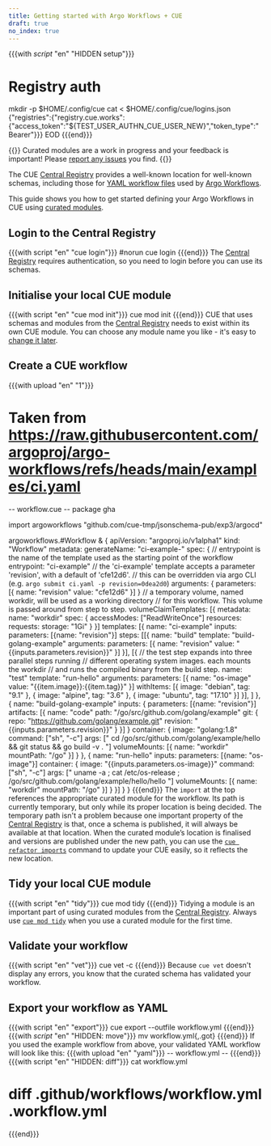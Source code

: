 ```yaml
---
title: Getting started with Argo Workflows + CUE
draft: true
no_index: true
---
```


{{{with _script_ "en" "HIDDEN setup"}}}
# Registry auth
mkdir -p $HOME/.config/cue
cat <<EOD > $HOME/.config/cue/logins.json
{"registries":{"registry.cue.works":{"access_token":"${TEST_USER_AUTHN_CUE_USER_NEW}","token_type":"Bearer"}}}
EOD
{{{end}}}

{{<info>}}
Curated modules are a work in progress and your feedback is important!
Please [report any issues]({{<report-issue-url>}}) you find.
{{</info>}}

The CUE
[Central Registry](https://registry.cue.works/)
provides a well-known location for well-known schemas, including those for
[YAML workflow files](https://argo-workflows.readthedocs.io/en/latest/fields/)
used by [Argo Workflows](https://argo-workflows.readthedocs.io/en/latest/).

This guide shows you how to get started defining your Argo Workflows in CUE using
[curated modules]({{<relref"curated-modules-faq">}}).

## Login to the Central Registry
{{{with script "en" "cue login"}}}
#norun
cue login
{{{end}}}
The
[Central Registry](https://registry.cue.works)
requires authentication, so you need to login before you can use its schemas.

## Initialise your local CUE module
{{{with script "en" "cue mod init"}}}
cue mod init
{{{end}}}
CUE that uses schemas and modules from the
[Central Registry](https://registry.cue.works)
needs to exist
within its own CUE module. You can choose any module name you like - it's easy to
[change it later]({{<relref"docs/reference/command/cue-help-mod-rename">}}).

## Create a CUE workflow
{{{with upload "en" "1"}}}
# Taken from https://raw.githubusercontent.com/argoproj/argo-workflows/refs/heads/main/examples/ci.yaml
-- workflow.cue --
package gha

import argoworkflows "github.com/cue-tmp/jsonschema-pub/exp3/argocd"

argoworkflows.#Workflow & {
apiVersion: "argoproj.io/v1alpha1"
kind:       "Workflow"
metadata: generateName: "ci-example-"
spec: {
	// entrypoint is the name of the template used as the starting point of the workflow
	entrypoint: "ci-example"
	// the 'ci-example' template accepts a parameter 'revision', with a default of 'cfe12d6'.
	// this can be overridden via argo CLI (e.g. `argo submit ci.yaml -p revision=0dea2d0`)
	arguments: {
		parameters: [{
			name:  "revision"
			value: "cfe12d6"
		}]
	}
	// a temporary volume, named workdir, will be used as a working directory
	// for this workflow. This volume is passed around from step to step.
	volumeClaimTemplates: [{
		metadata: name: "workdir"
		spec: {
			accessModes: ["ReadWriteOnce"]
			resources: requests: storage: "1Gi"
		}
	}]
	templates: [{
		name: "ci-example"
		inputs: parameters: [{name: "revision"}]
		steps: [[{
			name:     "build"
			template: "build-golang-example"
			arguments: parameters: [{
				name:  "revision"
				value: "{{inputs.parameters.revision}}"
			}]
		}], [{
			// the test step expands into three parallel steps running
			// different operating system images. each mounts the workdir
			// and runs the compiled binary from the build step.
			name:     "test"
			template: "run-hello"
			arguments: parameters: [{
				name:  "os-image"
				value: "{{item.image}}:{{item.tag}}"
			}]
			withItems: [{
				image: "debian", tag: "9.1"
			}, {
				image: "alpine", tag: "3.6"
			}, {
				image: "ubuntu", tag: "17.10"
			}]
		}],
		]
	}, {
		name: "build-golang-example"
		inputs: {
			parameters: [{name: "revision"}]
			artifacts: [{
				name: "code"
				path: "/go/src/github.com/golang/example"
				git: {
					repo:     "https://github.com/golang/example.git"
					revision: "{{inputs.parameters.revision}}"
				}
			}]
		}
		container: {
			image: "golang:1.8"
			command: ["sh", "-c"]
			args: [" cd /go/src/github.com/golang/example/hello && git status && go build -v . "]
			volumeMounts: [{
				name:      "workdir"
				mountPath: "/go"
			}]
		}
	}, {
		name: "run-hello"
		inputs: parameters: [{name: "os-image"}]
		container: {
			image: "{{inputs.parameters.os-image}}"
			command: ["sh", "-c"]
			args: [" uname -a ; cat /etc/os-release ; /go/src/github.com/golang/example/hello/hello "]
			volumeMounts: [{
				name:      "workdir"
				mountPath: "/go"
			}]
		}
	}]
}
}
{{{end}}}
The `import` at the top references the appropriate curated module for the workflow.
Its path is currently temporary, but only while its proper location is being decided.
The temporary path isn't a problem because one important property of the
[Central Registry](https://registry.cue.works)
is that, once a schema is published, it will always be
available at that location.
When the curated module’s location is finalised and versions are published
under the new path, you can use the
[`cue refactor imports`]({{<relref"docs/reference/command/cue-help-refactor-imports">}})
command to update your CUE easily, so it reflects the new location.

## Tidy your local CUE module
{{{with script "en" "tidy"}}}
cue mod tidy
{{{end}}}
Tidying a module is an important part of using curated modules from the
[Central Registry](https://registry.cue.works).
Always use
[`cue mod tidy`]({{<relref"docs/reference/command/cue-help-mod-tidy">}})
when you use a curated module for the first time.

## Validate your workflow
{{{with script "en" "vet"}}}
cue vet -c
{{{end}}}
Because `cue vet` doesn't display any errors, you know that the curated schema has validated your workflow.

## Export your workflow as YAML
{{{with script "en" "export"}}}
cue export --outfile workflow.yml
{{{end}}}
{{{with _script_ "en" "HIDDEN: move"}}}
mv workflow.yml{,.got}
{{{end}}}
If you used the example workflow from above, your validated YAML workflow will look like this:
{{{with upload "en" "yaml"}}}
-- workflow.yml --
{{{end}}}
{{{with script "en" "HIDDEN: diff"}}}
cat workflow.yml
# diff .github/workflows/workflow.yml .workflow.yml
{{{end}}}
